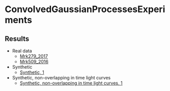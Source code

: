 # ConvolvedGaussianProcessesExperiments

## Results
- Real data
  - [Mrk279_2017](Mrk279_2017.md)
  - [Mrk509_2016](Mrk509_2016.md)
- Synthetic
  - [Synthetic, 1](Synthetic1.md)
- Synthetic, non-overlapping in time light curves
  - [Synthetic, non-overlapping in time light curves, 1](Syntheticnonoverlapping1.md)
